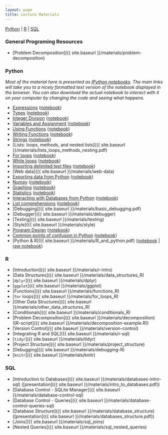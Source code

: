 ```yaml
---
layout: page
title: Lecture Materials
---
```

<a href="#Python">Python</a> \| <a href="#R">R</a> \| <a href="#SQL">SQL</a>

### General Programing Resources
- [Problem Decomposition]({{ site.baseurl }}/materials/problem-decomposition)

### Python <a name="Python"></a>
*Most of the material here is presented as [IPython notebooks](http://nbviewer.ipython.org/urls/raw.github.com/ethanwhite/progbio/master/ipynbs/ipython-notebook.ipynb).
The main links will take you to a nicely formatted text version of the notebook
displayed in the browser. You can also download the actual notebook to interact
with it on your computer by changing the code and seeing what happens.*

-   [Expressions](http://nbviewer.ipython.org/urls/github.com/ethanwhite/progbio/raw/master/ipynbs/expressions.ipynb) ([notebook](https://raw.github.com/ethanwhite/progbio/master/ipynbs/expressions.ipynb))
-   [Types](http://nbviewer.ipython.org/urls/github.com/ethanwhite/progbio/raw/master/ipynbs/types.ipynb) ([notebook](https://raw.github.com/ethanwhite/progbio/master/ipynbs/types.ipynb))
-   [Integer Division](http://nbviewer.ipython.org/urls/github.com/ethanwhite/progbio/raw/master/ipynbs/integer-division.ipynb) ([notebook](https://raw.github.com/ethanwhite/progbio/master/ipynbs/integer-division.ipynb))
-   [Variables and Assignment](http://nbviewer.ipython.org/urls/github.com/ethanwhite/progbio/raw/master/ipynbs/variables-assignment.ipynb) ([notebook](https://raw.github.com/ethanwhite/progbio/master/ipynbs/variables-assignment.ipynb))
-   [Using Functions](http://nbviewer.ipython.org/urls/github.com/ethanwhite/progbio/raw/master/ipynbs/functions-using.ipynb) ([notebook](https://raw.github.com/ethanwhite/progbio/master/ipynbs/functions-using.ipynb))
-   [Writing Functions](http://nbviewer.ipython.org/urls/github.com/ethanwhite/progbio/raw/master/ipynbs/functions-writing.ipynb) ([notebook](https://raw.github.com/ethanwhite/progbio/master/ipynbs/functions-writing.ipynb))
-   [Strings](http://nbviewer.ipython.org/urls/github.com/ethanwhite/progbio/raw/master/ipynbs/strings.ipynb) ([notebook](https://raw.github.com/ethanwhite/progbio/master/ipynbs/strings.ipynb))
-   [Lists: loops, methods, and nested lists]({{ site.baseurl }}/materials/lists_loops_methods_nesting.pdf)
-   [For loops](http://nbviewer.ipython.org/urls/github.com/ethanwhite/progbio/raw/master/ipynbs/for-loops.ipynb) ([notebook](https://raw.github.com/ethanwhite/progbio/master/ipynbs/for-loops.ipynb))
-   [While loops](http://nbviewer.ipython.org/urls/github.com/ethanwhite/progbio/raw/master/ipynbs/while-loops.ipynb) ([notebook](https://raw.github.com/ethanwhite/progbio/master/ipynbs/while-loops.ipynb))
-   [Importing delimited text files](http://nbviewer.ipython.org/urls/github.com/ethanwhite/progbio/raw/master/ipynbs/import.ipynb) ([notebook](https://raw.github.com/ethanwhite/progbio/master/ipynbs/import.ipynb))
-   [Web data]({{ site.baseurl }}/materials/web-data)
-   [Exporting data from Python](http://nbviewer.ipython.org/urls/github.com/ethanwhite/progbio/raw/master/ipynbs/export.ipynb) ([notebook](https://raw.github.com/ethanwhite/progbio/master/ipynbs/export.ipynb))
-   [Numpy](http://nbviewer.ipython.org/urls/github.com/ethanwhite/progbio/raw/master/ipynbs/numpy.ipynb) ([notebook](https://raw.github.com/ethanwhite/progbio/master/ipynbs/numpy.ipynb))
-   [Graphing](http://nbviewer.ipython.org/urls/github.com/ethanwhite/progbio/raw/master/ipynbs/matplotlib.ipynb) ([notebook](https://raw.github.com/ethanwhite/progbio/master/ipynbs/matplotlib.ipynb))
-   [Statistics](http://nbviewer.ipython.org/urls/github.com/ethanwhite/progbio/raw/master/ipynbs/statistics.ipynb) ([notebook](https://raw.github.com/ethanwhite/progbio/master/ipynbs/statistics.ipynb))
-   [Interacting with Databases from Python](http://nbviewer.ipython.org/urls/github.com/ethanwhite/progbio/raw/master/ipynbs/python-databases.ipynb) ([notebook](https://raw.github.com/ethanwhite/progbio/master/ipynbs/python-databases.ipynb))
-   [List comprehensions](http://nbviewer.ipython.org/urls/github.com/ethanwhite/progbio/raw/master/ipynbs/list-comprehensions.ipynb) ([notebook](https://raw.github.com/ethanwhite/progbio/master/ipynbs/list-comprehensions.ipynb))
-   [Debugging]({{ site.baseurl }}/materials/basic_debugging.pdf)
-   [Debugger]({{ site.baseurl }}/materials/debugger)
-   [Testing]({{ site.baseurl }}/materials/testing)
-   [Style]({{ site.baseurl }}/materials/style)
-   [Program Design](http://nbviewer.ipython.org/urls/github.com/ethanwhite/progbio/raw/master/ipynbs/design.ipynb) ([notebook](https://raw.github.com/ethanwhite/progbio/master/ipynbs/design.ipynb))
-   [Common points of confusion in Python](http://nbviewer.ipython.org/urls/github.com/ethanwhite/progbio/raw/master/ipynbs/common-confusions.ipynb) ([notebook](https://raw.github.com/ethanwhite/progbio/master/ipynbs/common-confusions.ipynb))
-   [Python & R]({{ site.baseurl }}/materials/R_and_python.pdf) ([notebook](http://nbviewer.jupyter.org/github/ethanwhite/progbio/blob/master/lectures/rpy2_demo.ipynb) \| [raw notebook](https://raw.githubusercontent.com/ethanwhite/progbio/master/lectures/rpy2_demo.ipynb))

### R <a name="R"></a>

- [Introduction]({{ site.baseurl }}/materials/r-intro)
- [Data Structures]({{ site.baseurl }}/materials/data_structures_R)
- [`dplyr`]({{ site.baseurl }}/materials/dplyr)
- [`ggplot`]({{ site.baseurl }}/materials/ggplot)
- [Functions]({{ site.baseurl }}/materials/functions_R)
- [`for` loops]({{ site.baseurl }}/materials/for_loops_R)
- [Other Data Structures]({{ site.baseurl }}/materials/other_data_structures_R)
- [Conditionals]({{ site.baseurl }}/materials/conditionals_R)
- [Problem Decomposition]({{ site.baseurl }}/materials/decomposition) ([R-script]({{ site.baseurl }}/materials/decomposition-example.R))
- [Version Control]({{ site.baseurl }}/materials/version-control)
- [Integrating R and SQL]({{ site.baseurl }}/materials/r-sql)
- [`tidyr`]({{ site.baseurl }}/materials/tidyr)
- [Project Structure]({{ site.baseurl }}/materials/project_structure)
- [Debugging]({{ site.baseurl }}/materials/debugging-R)
- [`knitr`]({{ site.baseurl }}/materials/knitr) 


### SQL <a name="SQL"></a>

- [Introduction to Databases]({{ site.baseurl }}/materials/databases-intro-sql) ([presentation]({{ site.baseurl }}/materials/intro_to_databases.pdf))
- [Database Control - SQLite Manager]({{ site.baseurl }}/materials/database-control-sql)
- [Database Control - Queries]({{ site.baseurl }}/materials/database-control-queries-sql)
- [Database Structure]({{ site.baseurl }}/materials/database_structure) ([presentation]({{ site.baseurl }}/materials/databases_structure.pdf))
- [Joins]({{ site.baseurl }}/materials/sql_joins)
- [Nested Queries]({{ site.baseurl }}/materials/sql_nested_queries)




